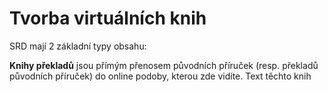 # Tvorba virtuálních knih

SRD mají 2 základní typy obsahu:

**Knihy překladů** jsou přímým přenosem původních příruček (resp. překladů původních příruček) do online podoby, kterou zde vidíte. Text těchto knih 
